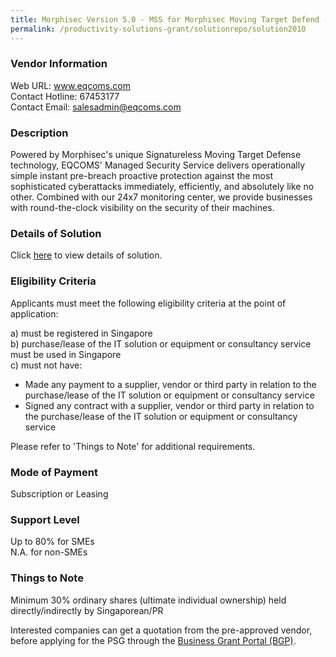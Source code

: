 ```yaml
---
title: Morphisec Version 5.0 - MSS for Morphisec Moving Target Defend - Managed Security Services SME with 9x5 / NBD support (M)
permalink: /productivity-solutions-grant/solutionrepo/solution2010
---
```


### Vendor Information
Web URL: www.eqcoms.com <br>Contact Hotline: 67453177 <br>Contact Email: salesadmin@eqcoms.com <br>

### Description

Powered by Morphisec's unique Signatureless Moving Target Defense technology, EQCOMS' Managed Security Service delivers operationally simple instant pre-breach proactive protection against the most sophisticated cyberattacks immediately, efficiently, and absolutely like no other. Combined with our 24x7 monitoring center, we provide businesses with round-the-clock visibility on the security of their machines.

### Details of Solution

Click <a href='https://www.gobusiness.gov.sg/images/psg/EQCOMS_Technology_20200726_Desensitised_Annex_3_Part_4.pdf' target='_blank'>here</a> to view details of solution.

### Eligibility Criteria

Applicants must meet the following eligibility criteria at the point of application:

a) must be registered in Singapore <br>
b) purchase/lease of the IT solution or equipment or consultancy service must be used in Singapore <br>
c) must not have:
- Made any payment to a supplier, vendor or third party in relation to the purchase/lease of the IT solution or equipment or consultancy service
- Signed any contract with a supplier, vendor or third party in relation to the purchase/lease of the IT solution or equipment or consultancy service

Please refer to 'Things to Note' for additional requirements.

### Mode of Payment
Subscription or Leasing

### Support Level
Up to 80% for SMEs <br>
N.A. for non-SMEs

### Things to Note
Minimum 30% ordinary shares (ultimate individual ownership) held directly/indirectly by Singaporean/PR

Interested companies can get a quotation from the pre-approved vendor, before applying for the PSG through the <a target='_blank' href='https://www.businessgrants.gov.sg/'>Business Grant Portal (BGP)</a>.
